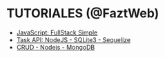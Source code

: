 # TUTORIALES (@FaztWeb)

* [JavaScript: FullStack Simple](./js-fullstack/)
* [Task API: NodeJS - SQLite3 - Sequelize](./nodejs-sqlite3/)
* [CRUD - Nodejs - MongoDB](./crud-nodejs-mongodb/)